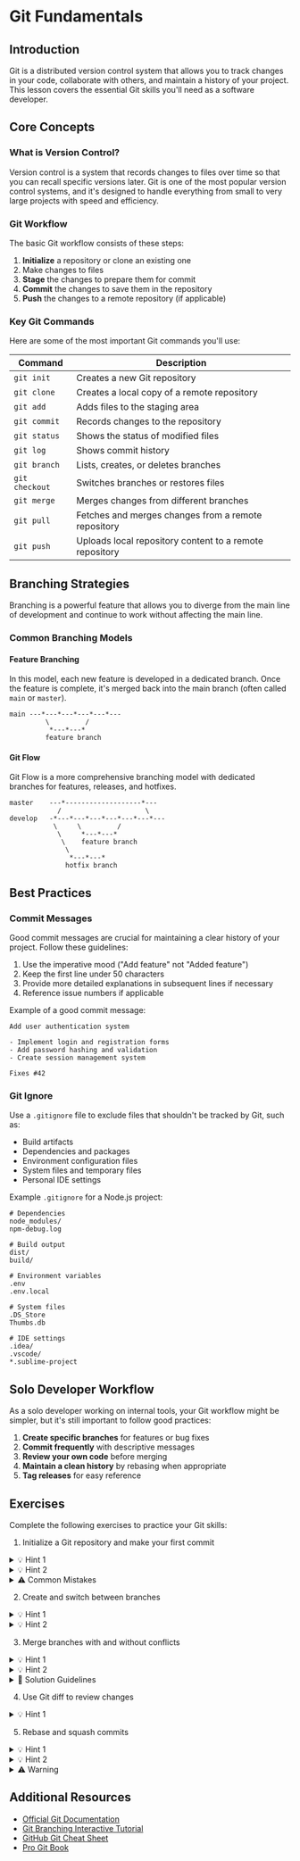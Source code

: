# Git Fundamentals

## Introduction

Git is a distributed version control system that allows you to track changes in your code, collaborate with others, and maintain a history of your project. This lesson covers the essential Git skills you'll need as a software developer.

## Core Concepts

### What is Version Control?

Version control is a system that records changes to files over time so that you can recall specific versions later. Git is one of the most popular version control systems, and it's designed to handle everything from small to very large projects with speed and efficiency.

### Git Workflow

The basic Git workflow consists of these steps:

1. **Initialize** a repository or clone an existing one
2. Make changes to files
3. **Stage** the changes to prepare them for commit
4. **Commit** the changes to save them in the repository
5. **Push** the changes to a remote repository (if applicable)

### Key Git Commands

Here are some of the most important Git commands you'll use:

| Command | Description |
|---------|-------------|
| `git init` | Creates a new Git repository |
| `git clone` | Creates a local copy of a remote repository |
| `git add` | Adds files to the staging area |
| `git commit` | Records changes to the repository |
| `git status` | Shows the status of modified files |
| `git log` | Shows commit history |
| `git branch` | Lists, creates, or deletes branches |
| `git checkout` | Switches branches or restores files |
| `git merge` | Merges changes from different branches |
| `git pull` | Fetches and merges changes from a remote repository |
| `git push` | Uploads local repository content to a remote repository |

## Branching Strategies

Branching is a powerful feature that allows you to diverge from the main line of development and continue to work without affecting the main line.

### Common Branching Models

#### Feature Branching

In this model, each new feature is developed in a dedicated branch. Once the feature is complete, it's merged back into the main branch (often called `main` or `master`).

```
main ---*---*---*---*---*---
         \         /
          *---*---*
         feature branch
```

#### Git Flow

Git Flow is a more comprehensive branching model with dedicated branches for features, releases, and hotfixes.

```
master    ---*-------------------*---
            /                     \
develop   -*---*---*---*---*---*---*---
           \     \         /
            \     *---*---*
             \    feature branch
              \
               *---*---*
              hotfix branch
```

## Best Practices

### Commit Messages

Good commit messages are crucial for maintaining a clear history of your project. Follow these guidelines:

1. Use the imperative mood ("Add feature" not "Added feature")
2. Keep the first line under 50 characters
3. Provide more detailed explanations in subsequent lines if necessary
4. Reference issue numbers if applicable

Example of a good commit message:
```
Add user authentication system

- Implement login and registration forms
- Add password hashing and validation
- Create session management system

Fixes #42
```

### Git Ignore

Use a `.gitignore` file to exclude files that shouldn't be tracked by Git, such as:

- Build artifacts
- Dependencies and packages
- Environment configuration files
- System files and temporary files
- Personal IDE settings

Example `.gitignore` for a Node.js project:
```
# Dependencies
node_modules/
npm-debug.log

# Build output
dist/
build/

# Environment variables
.env
.env.local

# System files
.DS_Store
Thumbs.db

# IDE settings
.idea/
.vscode/
*.sublime-project
```

## Solo Developer Workflow

As a solo developer working on internal tools, your Git workflow might be simpler, but it's still important to follow good practices:

1. **Create specific branches** for features or bug fixes
2. **Commit frequently** with descriptive messages
3. **Review your own code** before merging
4. **Maintain a clean history** by rebasing when appropriate
5. **Tag releases** for easy reference

## Exercises

Complete the following exercises to practice your Git skills:

1. Initialize a Git repository and make your first commit

<details>
<summary>💡 Hint 1</summary>

Use `git init` in your project directory to create a new repository, then `git add .` to stage all files, and `git commit -m "Initial commit"` to create your first commit.
</details>

<details>
<summary>💡 Hint 2</summary>

After initializing, create a simple file (like README.md) so you have something to commit. Don't forget to check status with `git status` to see what's staged.
</details>

<details>
<summary>⚠️ Common Mistakes</summary>

- Forgetting to stage files before committing
- Creating a git repository inside an existing git repository
- Using unclear commit messages
</details>

2. Create and switch between branches

<details>
<summary>💡 Hint 1</summary>

Use `git branch feature-branch` to create a branch and `git checkout feature-branch` to switch to it. Alternatively, use the shortcut `git checkout -b feature-branch` to do both in one command.
</details>

<details>
<summary>💡 Hint 2</summary>

Use `git branch` to list all branches and see which one you're currently on (marked with an asterisk).
</details>

3. Merge branches with and without conflicts

<details>
<summary>💡 Hint 1</summary>

To create a merge without conflicts: make changes in your feature branch, commit them, switch back to main with `git checkout main`, then use `git merge feature-branch`.
</details>

<details>
<summary>💡 Hint 2</summary>

To practice resolving conflicts: modify the same file in both branches, then attempt to merge. Git will show conflict markers (`<<<<<<<`, `=======`, `>>>>>>>`) that you'll need to resolve manually.
</details>

<details>
<summary>📝 Solution Guidelines</summary>

A successful merge should:
- Preserve the intended changes from both branches
- Have all conflicts properly resolved
- Include a meaningful merge commit message (if not fast-forwarded)
</details>

4. Use Git diff to review changes

<details>
<summary>💡 Hint 1</summary>

Use `git diff` to see unstaged changes, `git diff --staged` to see staged changes, and `git diff branch1..branch2` to compare branches.
</details>

5. Rebase and squash commits

<details>
<summary>💡 Hint 1</summary>

To rebase your feature branch onto the latest main: `git checkout feature-branch` then `git rebase main`.
</details>

<details>
<summary>💡 Hint 2</summary>

To squash multiple commits into one: `git rebase -i HEAD~3` (for the last 3 commits). In the interactive editor, change `pick` to `squash` or `s` for the commits you want to combine.
</details>

<details>
<summary>⚠️ Warning</summary>

Never rebase commits that have been pushed to shared repositories unless you're absolutely sure no one else is working with them, as it rewrites history.
</details>

## Additional Resources

- [Official Git Documentation](https://git-scm.com/doc)
- [Git Branching Interactive Tutorial](https://learngitbranching.js.org/)
- [GitHub Git Cheat Sheet](https://education.github.com/git-cheat-sheet-education.pdf)
- [Pro Git Book](https://git-scm.com/book/en/v2)
